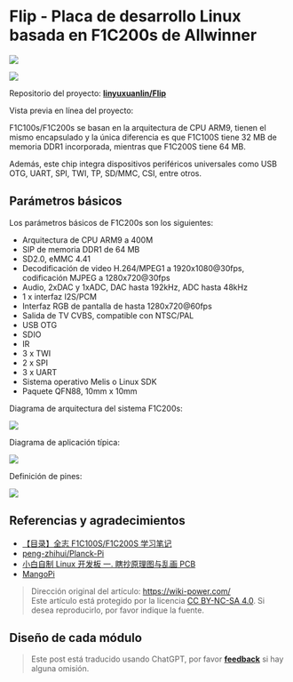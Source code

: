 # Flip - Placa de desarrollo Linux basada en F1C200s de Allwinner

![](https://wiki-media-1253965369.cos.ap-guangzhou.myqcloud.com/img/20220527234815.jpeg)

![](https://wiki-media-1253965369.cos.ap-guangzhou.myqcloud.com/img/20220527234855.jpeg)

Repositorio del proyecto: [**linyuxuanlin/Flip**](https://github.com/linyuxuanlin/Flip)

Vista previa en línea del proyecto:

<div class="altium-iframe-viewer">
  <div
    class="altium-ecad-viewer"
    data-project-src="https://github.com/linyuxuanlin/Flip/raw/main/Hardware/Flip_V0.1.zip"
  ></div>
</div>

F1C100s/F1C200s se basan en la arquitectura de CPU ARM9, tienen el mismo encapsulado y la única diferencia es que F1C100S tiene 32 MB de memoria DDR1 incorporada, mientras que F1C200S tiene 64 MB.

Además, este chip integra dispositivos periféricos universales como USB OTG, UART, SPI, TWI, TP, SD/MMC, CSI, entre otros.

## Parámetros básicos

Los parámetros básicos de F1C200s son los siguientes:

- Arquitectura de CPU ARM9 a 400M
- SIP de memoria DDR1 de 64 MB
- SD2.0, eMMC 4.41
- Decodificación de video H.264/MPEG1 a 1920x1080@30fps, codificación MJPEG a 1280x720@30fps
- Audio, 2xDAC y 1xADC, DAC hasta 192kHz, ADC hasta 48kHz
- 1 x interfaz I2S/PCM
- Interfaz RGB de pantalla de hasta 1280x720@60fps
- Salida de TV CVBS, compatible con NTSC/PAL
- USB OTG
- SDIO
- IR
- 3 x TWI
- 2 x SPI
- 3 x UART
- Sistema operativo Melis o Linux SDK
- Paquete QFN88, 10mm x 10mm

Diagrama de arquitectura del sistema F1C200s:

![](https://wiki-media-1253965369.cos.ap-guangzhou.myqcloud.com/img/20220422152227.png)

Diagrama de aplicación típica:

![](https://wiki-media-1253965369.cos.ap-guangzhou.myqcloud.com/img/20220513232027.png)

Definición de pines:

![](https://wiki-media-1253965369.cos.ap-guangzhou.myqcloud.com/img/20220422153239.png)

## Referencias y agradecimientos

- [【目录】全志 F1C100S/F1C200S 学习笔记](https://blog.csdn.net/p1279030826/article/details/113370239)
- [peng-zhihui/Planck-Pi](https://github.com/peng-zhihui/Planck-Pi)
- [小白自制 Linux 开发板 一. 瞎抄原理图与乱画 PCB](https://www.cnblogs.com/twzy/p/14714651.html)
- [MangoPi](https://mangopi.cc/f1c200s)

> Dirección original del artículo: <https://wiki-power.com/>  
> Este artículo está protegido por la licencia [CC BY-NC-SA 4.0](https://creativecommons.org/licenses/by/4.0/deed.zh). Si desea reproducirlo, por favor indique la fuente.

## Diseño de cada módulo

> Este post está traducido usando ChatGPT, por favor [**feedback**](https://github.com/linyuxuanlin/Wiki_MkDocs/issues/new) si hay alguna omisión.